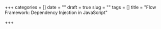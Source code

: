 +++
categories = []
date = ""
draft = true
slug = ""
tags = []
title = "Flow Framework:  Dependency Injection in JavaScript"

+++
